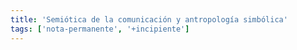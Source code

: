 ```yaml
---
title: 'Semiótica de la comunicación y antropología simbólica'
tags: ['nota-permanente', '+incipiente']
---
```

